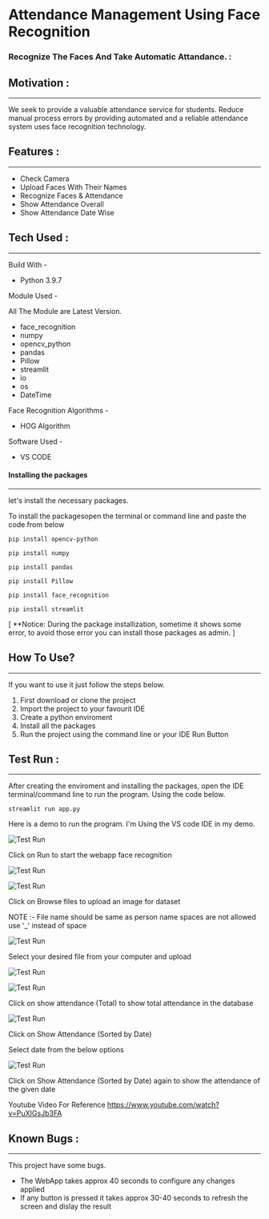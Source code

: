# Attendance Management Using Face Recognition

 ### Recognize The Faces And Take Automatic Attandance. :

## Motivation :
----------------------------
We seek to provide a valuable attendance service for students. Reduce manual process errors by providing automated and a reliable attendance system uses face recognition technology.

## Features :
---------------------------
* Check Camera
* Upload Faces With Their Names
* Recognize Faces & Attendance
* Show Attendance Overall
* Show Attendance Date Wise

## Tech Used :
--------------------------
Build With - 
* Python 3.9.7

Module Used -

All The Module are Latest Version.
* face_recognition
* numpy
* opencv_python
* pandas
* Pillow
* streamlit
* io
* os
* DateTime



Face Recognition Algorithms -
* HOG Algorithm

Software Used -
* VS CODE 

#### Installing the packages
--------------------------------------------------

let's install the necessary packages. 


To install the packagesopen the terminal or command line and paste the code from below

```
pip install opencv-python
```
```
pip install numpy
```
```
pip install pandas
```
```
pip install Pillow
```
```
pip install face_recognition
```
```
pip install streamlit
```

[ **Notice: During the package installization, sometime it shows some error, to avoid those error you can install those packages as admin. ]

## How To Use? 
----------------------
If you want to use it just follow the steps below.

1. First download or clone the project
2. Import the project to your favourit IDE
3. Create a python enviroment
4. Install all the packages 
5. Run the project using the command line or your IDE Run Button

## Test Run :
-----------------------
After creating the enviroment and installing the packages, open the IDE terminal/command line to run the program. Using the code below.

```
streamlit run app.py
```
Here is a demo to run the program. I'm Using the VS code IDE in my demo.

![Test Run](https://github.com/nakshatramittal11/attendance_management_using_face_recognition_ms_engage/blob/main/ms%20pictures/1.jpg?raw=true)

Click on Run to start the webapp face recognition

![Test Run](https://github.com/nakshatramittal11/attendance_management_using_face_recognition_ms_engage/blob/main/ms%20pictures/2.jpg?raw=true)

![Test Run](https://github.com/nakshatramittal11/attendance_management_using_face_recognition_ms_engage/blob/main/ms%20pictures/3.jpg?raw=true)

Click on Browse files to upload an image for dataset

NOTE :- File name should be same as person name spaces are not allowed use '_' instead of space

![Test Run](https://github.com/nakshatramittal11/attendance_management_using_face_recognition_ms_engage/blob/main/ms%20pictures/4.jpg?raw=true)

Select your desired file from your computer and upload

![Test Run](https://github.com/nakshatramittal11/attendance_management_using_face_recognition_ms_engage/blob/main/ms%20pictures/5.jpg?raw=true)

![Test Run](https://github.com/nakshatramittal11/attendance_management_using_face_recognition_ms_engage/blob/main/ms%20pictures/6.jpg?raw=true)

Click on show attendance (Total) to show total attendance in the database

![Test Run](https://github.com/nakshatramittal11/attendance_management_using_face_recognition_ms_engage/blob/main/ms%20pictures/7.jpg?raw=true)

Click on Show Attendance (Sorted by Date) 

Select date from the below options

![Test Run](https://github.com/nakshatramittal11/attendance_management_using_face_recognition_ms_engage/blob/main/ms%20pictures/8.jpg?raw=true)

Click on  Show Attendance (Sorted by Date) again to show the attendance of the given date

Youtube Video For Reference
https://www.youtube.com/watch?v=PuXIGsJb3FA

## Known Bugs :
------------------------------
This project have some bugs.
* The WebApp takes approx 40 seconds to configure any changes applied
* If any button is pressed it takes approx 30-40 seconds to refresh the screen and dislay the result
